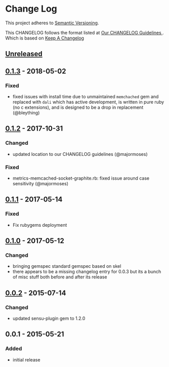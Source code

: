 # Change Log
This project adheres to [Semantic Versioning](http://semver.org/).

This CHANGELOG follows the format listed at [Our CHANGELOG Guidelines ](https://github.com/sensu-plugins/community/blob/master/HOW_WE_CHANGELOG.md).
Which is based on [Keep A Changelog](http://keepachangelog.com/)

## [Unreleased]

## [0.1.3] - 2018-05-02
### Fixed
- fixed issues with install time due to unmaintained `memchached` gem and replaced with `dali` which has active development, is written in pure ruby (no c extensions), and is designed to be a drop in replacement (@bleything)

## [0.1.2] - 2017-10-31
### Changed
- updated location to our CHANGELOG guidelines (@majormoses)

### Fixed
- metrics-memcached-socket-graphite.rb: fixed issue around case sensitivity (@majormoses)

## [0.1.1] - 2017-05-14
### Fixed
- Fix rubygems deployment

## [0.1.0] - 2017-05-12
### Changed
- bringing gemspec standard gemspec based on skel
- there appears to be a missing changelog entry for 0.0.3 but its a bunch of misc stuff both before and after its release

## [0.0.2] - 2015-07-14
### Changed
- updated sensu-plugin gem to 1.2.0

## 0.0.1 - 2015-05-21
### Added
- initial release

[Unreleased]: https://github.com/sensu-plugins/sensu-plugins-memcached/compare/0.1.3...HEAD
[0.1.3]: https://github.com/sensu-plugins/sensu-plugins-memcached/compare/0.1.2...0.1.3
[0.1.2]: https://github.com/sensu-plugins/sensu-plugins-memcached/compare/0.1.1...0.1.2
[0.1.1]: https://github.com/sensu-plugins/sensu-plugins-memcached/compare/0.1.0...0.1.1
[0.1.0]: https://github.com/sensu-plugins/sensu-plugins-memcached/compare/0.0.3...0.1.0
[0.0.3]: https://github.com/sensu-plugins/sensu-plugins-memcached/compare/0.0.2...0.0.3
[0.0.2]: https://github.com/sensu-plugins/sensu-plugins-memcached/compare/0.0.1...0.0.2
